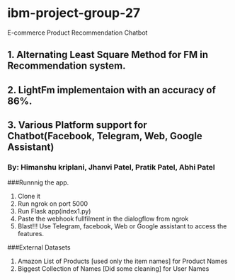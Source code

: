 # ibm-project-group-27
E-commerce Product Recommendation Chatbot

## 1. Alternating Least Square Method for FM in Recommendation system.

## 2. LightFm implementaion with an accuracy of 86%.

## 3. Various Platform support for Chatbot(Facebook, Telegram, Web, Google Assistant)


### By: Himanshu kriplani, Jhanvi Patel, Pratik Patel, Abhi Patel


###Runnnig the app.
1. Clone it
2. Run ngrok on port 5000
3. Run Flask app(index1.py)
4. Paste the webhook fullfilment in the dialogflow from ngrok
5. Blast!!! Use Telegram, facebook, Web or Google assistant to access the features.

###External Datasets
1. Amazon List of Products [used only the item names] for Product Names
2. Biggest Collection of Names [Did some cleaning] for User Names
